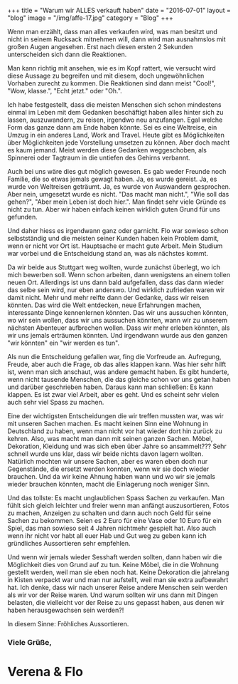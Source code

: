 +++
title = "Warum wir ALLES verkauft haben"
date = "2016-07-01"
layout = "blog"
image = "/img/affe-17.jpg"
category = "Blog"
+++

Wenn man erzählt, dass man alles verkaufen wird, was man besitzt und nicht in seinem Rucksack mitnehmen will, dann wird man ausnahmslos mit großen Augen angesehen. Erst nach diesen ersten 2 Sekunden unterscheiden sich dann die Reaktionen.

<!--more-->


Man kann richtig mit ansehen, wie es im Kopf rattert, wie versucht wird diese Aussage zu begreifen und mit diesem, doch ungewöhnlichen Vorhaben zurecht zu kommen. Die Reaktionen sind dann meist "Cool!", "Wow, klasse.", "Echt jetzt." oder "Oh.".

Ich habe festgestellt, dass die meisten Menschen sich schon mindestens einmal im Leben mit dem Gedanken beschäftigt haben alles hinter sich zu lassen, auszuwandern, zu reisen, irgendwo neu anzufangen. Egal welche Form das ganze dann am Ende haben könnte. Sei es eine Weltreise, ein Umzug in ein anderes Land, Work and Travel. Heute gibt es Möglichkeiten über Möglichkeiten jede Vorstellung umsetzen zu können. Aber doch macht es kaum jemand. Meist werden diese Gedanken weggeschoben, als Spinnerei oder Tagtraum in die untiefen des Gehirns verbannt.

Auch bei uns wäre dies gut möglich gewesen. Es gab weder Freunde noch Familie, die so etwas jemals gewagt haben. Ja, es wurde gereist. Ja, es wurde von Weltreisen geträumt. Ja, es wurde von Auswandern gesprochen. Aber nein, umgesetzt wurde es nicht. "Das macht man nicht.", "Wie soll das gehen?", "Aber mein Leben ist doch hier.". Man findet sehr viele Gründe es nicht zu tun. Aber wir haben einfach keinen wirklich guten Grund für uns gefunden.

Und daher hiess es irgendwann ganz oder garnicht. Flo war sowieso schon selbstständig und die meisten seiner Kunden haben kein Problem damit, wenn er nicht vor Ort ist. Hauptsache er macht gute Arbeit. Mein Studium war vorbei und die Entscheidung stand an, was als nächstes kommt. 

Da wir beide aus Stuttgart weg wollten, wurde zunächst überlegt, wo ich mich bewerben soll. Wenn schon arbeiten, dann wenigstens an einem tollen neuen Ort. Allerdings ist uns dann bald aufgefallen, dass das dann wieder das selbe sein wird, nur eben anderswo. Und wirklich zufrieden waren wir damit nicht. Mehr und mehr reifte dann der Gedanke, dass wir reisen könnten. Das wird die Welt entdecken, neue Erfahrungen machen, interessante Dinge kennenlernen könnten. Das wir uns aussuchen könnten, wo wir sein wollen, dass wir uns aussuchen könnten, wann wir zu unserem nächsten Abenteuer aufbrechen wollen. Dass wir mehr erleben könnten, als wir uns jemals erträumen könnten. Und irgendwann wurde aus den ganzen "wir könnten" ein "wir werden es tun".

Als nun die Entscheidung gefallen war, fing die Vorfreude an. Aufregung, Freude, aber auch die Frage, ob das alles klappen kann. Was hier sehr hilft ist, wenn man sich anschaut, was andere gemacht haben. Es gibt hunderte, wenn nicht tausende Menschen, die das gleiche schon vor uns getan haben und darüber geschrieben haben. Daraus kann man schließen: Es kann klappen. Es ist zwar viel Arbeit, aber es geht. Und es scheint sehr vielen auch sehr viel Spass zu machen.

Eine der wichtigsten Entscheidungen die wir treffen mussten war, was wir mit unseren Sachen machen. Es macht keinen Sinn eine Wohnung in Deutschland zu haben, wenn man nicht vor hat wieder dort hin zurück zu kehren. Also, was macht man dann mit seinen ganzen Sachen. Möbel, Dekoration, Kleidung und was sich eben über Jahre so ansammelt??? Sehr schnell wurde uns klar, dass wir beide nichts davon lagern wollten. Natürlich mochten wir unsere Sachen, aber es waren eben doch nur Gegenstände, die ersetzt werden konnten, wenn wir sie doch wieder brauchen. Und da wir keine Ahnung haben wann und wo wir sie jemals wieder brauchen könnten, macht die Einlagerung noch weniger Sinn.

Und das tollste: Es macht unglaublichen Spass Sachen zu verkaufen. Man fühlt sich gleich leichter und freier wenn man anfängt auszusortieren, Fotos zu machen, Anzeigen zu schalten und dann auch noch Geld für seine Sachen zu bekommen. Seien es 2 Euro für eine Vase oder 10 Euro für ein Spiel, das man sowieso seit 4 Jahren nichtmehr gespielt hat. Also auch wenn ihr nicht vor habt all euer Hab und Gut weg zu geben kann ich gründliches Aussortieren sehr empfehlen.

Und wenn wir jemals wieder Sesshaft werden sollten, dann haben wir die Möglichkeit dies von Grund auf zu tun. Keine Möbel, die in die Wohnung gestellt werden, weil man sie eben noch hat. Keine Dekoration die jahrelang in Kisten verpackt war und man nur aufstellt, weil man sie extra aufbewahrt hat. Ich denke, dass wir nach unserer Reise andere Menschen sein werden als wir vor der Reise waren. Und warum sollten wir uns dann mit Dingen belasten, die vielleicht vor der Reise zu uns gepasst haben, aus denen wir haben herausgewachsen sein werden?!

In diesem Sinne: Fröhliches Aussortieren.

### Viele Grüße,

<h1 class="signature">Verena & Flo</h1>

